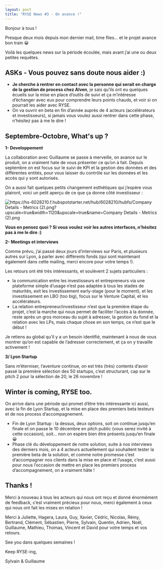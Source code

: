```yaml
---
layout: post
title: "RYSE News #3 - On avance !"
---
```

Bonjour à tous !

Presque deux mois depuis mon dernier mail, time flies... et le projet avance bon train 😀

Voilà les quelques news sur la période écoulée, mais avant j’ai une ou deux petites requêtes.

## ASKs - Vous pouvez sans doute nous aider :)

* **Je cherche à rentrer en contact avec la personne qui serait en charge de la gestion de process chez Alven**, je sais qu’ils ont eu quelques écueils sur la mise en place d’outils de suivi et ça m’intéresse d’échanger avec eux pour comprendre leurs points chauds, et voir si on pourrait les aider avec RYSE.
* On va ouvrir en beta en fin d’année auprès de 4 acteurs (accélérateurs et investisseurs), si jamais vous voulez aussi rentrer dans cette phase, n’hésitez pas à me le dire !

## **Septembre-Octobre, What's up ?**

**1- Developpement**

La collaboration avec Guillaume se passe à merveille, on avance sur le produit, on a vraiment hate de vous présenter ce qu’on à fait. Depuis septembre on est focus sur le suivi de KPI et la gestion des données et des différentes entités, pour vous laisser du contrôle sur les données et les accès qui y sont autorisés.

On a aussi fait quelques petits changement esthétiques qui j’espère vous plairont, voici un petit aperçu de ce que ça donne côté investisseur :

![https://hs-6028210.f.hubspotstarter.net/hub/6028210/hubfs/Company Details - Metrics (2).png?upscale=true&width=1120&upscale=true&name=Company Details - Metrics (2).png](https://hs-6028210.f.hubspotstarter.net/hub/6028210/hubfs/Company%20Details%20-%20Metrics%20(2).png?upscale=true&width=1120&upscale=true&name=Company%20Details%20-%20Metrics%20(2).png)

**Vous en pensez quoi ? Si vous voulez voir les autres interfaces, n’hésitez pas à me le dire :)**

**2- Meetings et interviews**

Comme prévu, j’ai passé deux jours d’interviews sur Paris, et plusieurs autres sur Lyon, à parler avec différents fonds (qui sont maintenant également dans cette mailing, merci encore pour votre temps !).

Les retours ont été très intéressants, et soulèvent 2 sujets particuliers :

* la communication entre les investisseurs et entrepreneurs via une plateforme simple d’usage n’est pas adaptée à tous les stades de maturités, exit les investissement early-stage (pour le moment), et les investissement en LBO (too big), focus sur le Venture Capital, et les accélérateurs.
* La relation entrepreneur/investisseur n’est que la première étape du projet, c’est la marche qui nous permet de faciliter l’accès à la donnée, reste après un gros morceau du sujet à adresser, la gestion du fond et la relation avec les LPs, mais chaque chose en son temps, ce n’est que le début !

Je retiens au global qu’il y a un besoin identifié, maintenant à nous de vous montrer qu’on est capable de l’adresser correctement, et ça on y travaille activement !

**3/ Lyon Startup**

Sans m’éterniser, l’aventure continue, on est très (très) contents d’avoir passé la première sélection des 50 startups, c’est structurant, cap sur le pitch 2 pour la sélection de 20, le 26 novembre !

## Winter is coming, RYSE too.

On arrive dans une période qui promet d’être très intéressante ici aussi, avec la fin de Lyon Startup, et la mise en place des premiers beta testeurs et de nos process d’accompagnement.

* Fin de Lyon Startup : la dessus, deux options, soit on continue jusqu’en finale et on passe le 10 décembre en pitch public (vous serez invité à cette occasion), soit… non on espère bien être présents jusqu’en finale 😀
* Phase clé du développement de notre solution, suite à nos interviews des derniers mois, on a 4 acteurs actuellement qui souhaitent tester la première beta de la solution, et comme notre promesse c’est d’accompagner nos clients dans la mise en place et l’usage, c’est aussi pour nous l’occasion de mettre en place les premiers process d’accompagnement, on a vraiment hâte !

## Thanks **!**

Merci à nouveau à tous les acteurs qui nous ont reçu et donné énormément de feedback, c’est vraiment précieux pour nous, merci également à ceux qui nous ont fait les mises en relation !

Merci à Juliette, Hagera, Laura, Guy, Xavier, Cédric, Nicolas, Rémy, Bertrand, Clément, Sébastien, Pierre, Sylvain, Quentin, Adrien, Noël, Guillaume, Mathieu, Thomas, Vincent et David pour votre temps et vos retours.

See you dans quelques semaines !

Keep RYSE-ing,

Sylvain & Guillaume
